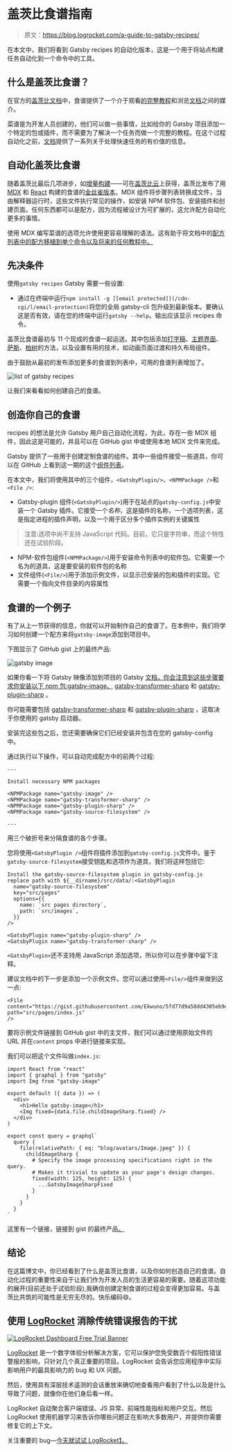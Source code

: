 # 盖茨比食谱指南

> 原文：<https://blog.logrocket.com/a-guide-to-gatsby-recipes/>

在本文中，我们将看到 Gatsby recipes 的自动化版本，这是一个用于将站点构建任务自动化到一个命令中的工具。

## 什么是盖茨比食谱？

在官方的[盖茨比文档](https://www.gatsbyjs.org/docs/)中，食谱提供了一个介于观看[的完整教程](https://www.gatsbyjs.org/tutorial/)和浏览[文档](https://www.gatsbyjs.org/docs/)之间的媒介。

菜谱是为开发人员创建的，他们可以做一些事情，比如给你的 Gatsby 项目添加一个特定的包或插件，而不需要为了解决一个任务而做一个完整的教程。在这个过程自动化之前，[文档](https://www.gatsbyjs.org/docs/recipes/)提供了一系列关于处理快速任务的有价值的信息。

## 自动化盖茨比食谱

随着盖茨比最后几项进步，如[增量构建](https://blog.logrocket.com/gatsby-incremental-builds/)——可在[盖茨比云](https://www.gatsbyjs.com/docs/)上获得，盖茨比发布了用 [MDX](https://mdxjs.com/getting-started) 和 [React](https://reactjs.org/) 构建的食谱的[金丝雀版本](https://martinfowler.com/bliki/CanaryRelease.html#:~:text=Canary%20release%20is%20a%20technique,making%20it%20available%20to%20everybody)。MDX 组件将步骤列表转换成文件，当由解释器运行时，这些文件执行常见的操作，如安装 NPM 软件包、安装插件和创建页面。任何东西都可以是配方，因为流程被设计为可扩展的，这允许配方自动化更多的事情。

使用 MDX 编写菜谱的选项允许使用更容易理解的语法。这有助于将文档中的[配方列表中的配方移植到单个命令以及将来的任何教程中。](https://www.gatsbyjs.org/docs/recipes/)

## 先决条件

使用`gatsby recipes` Gatsby 需要一些设置:

*   通过在终端中运行`npm install -g [[email protected]](/cdn-cgi/l/email-protection)`将您的全局 gatsby-cli 包升级到最新版本。要确认这是否有效，请在您的终端中运行`gatsby --help`。输出应该显示 recipes 命令。

盖茨比食谱最初与 11 个现成的食谱一起运送。其中包括添加[打字稿](https://www.typescriptlang.org/)、[主题界面](https://theme-ui.com/)、[萨斯](https://sass-lang.com/)、[柏树](https://www.cypress.io/)的方法，以及设置有用的技术，如动画页面过渡和持久布局组件。

由于鼓励从最初的发布添加更多的食谱到列表中，可用的食谱列表增加了。

![list of gatsby recipes ](img/3fb115cc2b3cf3dfa9306269cffd8a00.png)

让我们来看看如何创建自己的食谱。

## 创造你自己的食谱

recipes 的想法是允许 Gatsby 用户自己自动化流程，为此，存在一些 MDX 组件，因此这是可能的，并且可以在 GitHub gist 中或使用本地 MDX 文件来完成。

Gatsby 提供了一些用于创建定制食谱的组件。其中一些组件接受一些道具，你可以在 GitHub 上看到这一期的这个[组件列表](https://github.com/gatsbyjs/gatsby/blob/master/packages/gatsby-recipes/README.md#recipe-api)。

在本文中，我们将使用其中的三个组件，`<GatsbyPlugin/>`、`<NPMPackage />`和`<File />`:

*   Gatsby-plugin 组件(`<GatsbyPlugin/>`)用于在站点的`gatsby-config.js`中安装一个 Gatsby 插件。它接受一个*名称*，这是插件的名称，一个选项列表，这是指定进程的插件声明，以及一个用于区分多个插件实例的关键属性

> 注意:选项中尚不支持 JavaScript 代码。目前，它只是字符串，而这个特性还在试验阶段。

*   NPM-软件包组件(`<NPMPackage/>`)用于安装命令列表中的软件包。它需要一个名为的道具，这是要安装的软件包的名称
*   文件组件(`<File/>`)用于添加示例文件，以显示已安装的包和插件的实现。它需要一个指向文件目录的内容属性

## 食谱的一个例子

有了从上一节获得的信息，你就可以开始制作自己的食谱了。在本例中，我们将学习如何创建一个配方来将`gatsby-image`添加到项目中。

下图显示了 GitHub gist 上的最终产品:

![gatsby image ](img/0ce3db60eec7e9b88180a284c2610306.png)

如果你看一下将 Gatsby 映像添加到项目的 Gatsby [文档，你会注意到这些步骤要求你安装以下 npm 包:gatsby-image、](https://www.gatsbyjs.org/packages/gatsby-image/) [gatsby-transformer-sharp](https://www.gatsbyjs.org/packages/gatsby-transformer-sharp/) 和 [gatsby-plugin-sharp](https://www.gatsbyjs.org/packages/gatsby-plugin-sharp/) 。

你可能需要包括 [gatsby-transformer-sharp](https://www.gatsbyjs.org/packages/gatsby-transformer-sharp/) 和 [gatsby-plugin-sharp](https://www.gatsbyjs.org/packages/gatsby-plugin-sharp/) ，这取决于你使用的 gatsby 启动器。

安装完这些包之后，您还需要确保它们已经安装并包含在您的 gatsby-config 中。

通过执行以下操作，可以自动完成配方中的前两个过程:

```
---

Install necessary NPM packages

<NPMPackage name="gatsby-image" />
<NPMPackage name="gatsby-transformer-sharp" />
<NPMPackage name="gatsby-plugin-sharp" />
<NPMPackage name="gatsby-source-filesystem" />

---
```

用三个破折号来分隔食谱的各个步骤。

您将使用`<GatsbyPlugin />`组件将插件添加到`gatsby-config.js`文件中。鉴于`gatsby-source-filesystem`接受钥匙和选项作为道具，我们将这样包括它:

```
Install the gatsby-source-filesystem plugin in gatsby-config.js replace path with ${__dirname}/src/data/:<GatsbyPlugin
  name="gatsby-source-filesystem"
  key="src/pages"
  options={{
    name: `src pages directory`,
    path: `src/images`,
  }}
/>

<GatsbyPlugin name="gatsby-plugin-sharp" />
<GatsbyPlugin name="gatsby-transformer-sharp" />
```

`<GatsbyPlugin>`还不支持用 JavaScript 添加选项，所以你可以在步骤中留下注释。

建议文档中的下一步是添加一个示例文件。您可以通过使用`<File/>`组件来做到这一点:

```
<File
content="https://gist.githubusercontent.com/Ekwuno/5fd77d9a58dd4305eb9e470b884190a3/raw/d7d6c4afc4411d72974b46137c83eb7131aba8b6/index.js"
path="src/pages/index.js"
/>
```

要将示例文件链接到 GitHub gist 中的主文件，我们可以通过使用原始文件的 URL 并在`content` props 中进行链接来实现。

我们可以把这个文件叫做`index.js`:

```
import React from "react"
import { graphql } from "gatsby"
import Img from "gatsby-image"

export default ({ data }) => (
  <div>
    <h1>Hello gatsby-image</h1>
    <Img fixed={data.file.childImageSharp.fixed} />
  </div>
)

export const query = graphql`
  query {
    file(relativePath: { eq: "blog/avatars/Image.jpeg" }) {
      childImageSharp {
        # Specify the image processing specifications right in the query.
        # Makes it trivial to update as your page's design changes.
        fixed(width: 125, height: 125) {
          ...GatsbyImageSharpFixed
        }
      }
    }
  }
`
```

这里有一个链接，链接到 gist 的最终产品[。](https://gist.github.com/Ekwuno/5fd77d9a58dd4305eb9e470b884190a3)

## 结论

在这篇博文中，你已经看到了什么是盖茨比食谱，以及你如何创造自己的食谱。自动化过程的重要性来自于让我们作为开发人员的生活更容易的需要。随着这项功能的展开(目前还处于试验阶段),我确信创建定制食谱的过程会变得更加容易。与盖茨比共筑的可能性是无穷无尽的。快乐编码😄。

## 使用 [LogRocket](https://lp.logrocket.com/blg/signup) 消除传统错误报告的干扰

[![LogRocket Dashboard Free Trial Banner](img/d6f5a5dd739296c1dd7aab3d5e77eeb9.png)](https://lp.logrocket.com/blg/signup)

[LogRocket](https://lp.logrocket.com/blg/signup) 是一个数字体验分析解决方案，它可以保护您免受数百个假阳性错误警报的影响，只针对几个真正重要的项目。LogRocket 会告诉您应用程序中实际影响用户的最具影响力的 bug 和 UX 问题。

然后，使用具有深层技术遥测的会话重放来确切地查看用户看到了什么以及是什么导致了问题，就像你在他们身后看一样。

LogRocket 自动聚合客户端错误、JS 异常、前端性能指标和用户交互。然后 LogRocket 使用机器学习来告诉你哪些问题正在影响大多数用户，并提供你需要修复它的上下文。

关注重要的 bug—[今天就试试 LogRocket】。](https://lp.logrocket.com/blg/signup-issue-free)